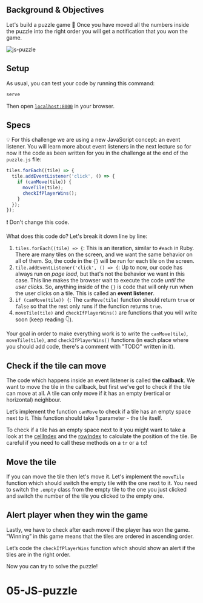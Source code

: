 ## Background & Objectives

Let's build a puzzle game 🧩
Once you have moved all the numbers inside the puzzle into the right order you will get a notification that you won the game.

![js-puzzle](https://raw.githubusercontent.com/lewagon/fullstack-images/master/frontend/js_puzzle.gif)

## Setup

As usual, you can test your code by running this command:

```bash
serve
```

Then open [`localhost:8000`](http://localhost:8000) in your browser.

## Specs

💡 For this challenge we are using a new JavaScript concept: an event listener. You will learn more about event listeners in the next lecture so for now it the code as been written for you in the challenge at the end of the `puzzle.js` file:

```js
tiles.forEach((tile) => {
  tile.addEventListener('click', () => {
    if (canMove(tile)) {
      moveTile(tile);
      checkIfPlayerWins();
    }
  });
});
```

❗ Don't change this code.

What does this code do? Let's break it down line by line:

1. `tiles.forEach((tile) => {`: This is an iteration, similar to `#each` in Ruby. There are many tiles on the screen, and we want the same behavior on all of them. So, the code in the `{}` will be run for each tile on the screen.
2. `tile.addEventListener('click', () => {`: Up to now, our code has always run on _page load_, but that's not the behavior we want in this case. This line makes the browser wait to execute the code _until the user clicks_. So, anything inside of the `{}` is code that will only run when the user clicks on a tile. This is called an **event listener**.
3. `if (canMove(tile)) {`: The `canMove(tile)` function should return `true` or `false` so that the rest only runs if the function returns `true`.
4. `moveTile(tile)` and `checkIfPlayerWins()` are functions that you will write soon (keep reading 👇).

Your goal in order to make everything work is to write the `canMove(tile)`, `moveTile(tile)`, and `checkIfPlayerWins()` functions (in each place where you should add code, there's a comment with "TODO" written in it).

## Check if the tile can move

The code which happens inside an event listener is called **the callback**.
We want to move the tile in the callback, but first we’ve got to check if the tile can move at all. A tile can only move if it has an empty (vertical or horizontal) neighbour.

Let’s implement the function `canMove` to check if a tile has an empty space next to it.
This function should take 1 parameter - the tile itself.

To check if a tile has an empty space next to it you might want to take a look at the [cellIndex](http://help.dottoro.com/ljputote.php) and the [rowIndex](https://developer.mozilla.org/en-US/docs/Web/API/HTMLTableRowElement/rowIndex) to calculate the position of the tile.
Be careful if you need to call these methods on a `tr` or a `td`!

## Move the tile

If you can move the tile then let's move it. Let's implement the `moveTile` function which should switch the empty tile with the one next to it. You need to switch the `.empty` class from the empty tile to the one you just clicked and switch the number of the tile you clicked to the empty one.

## Alert player when they win the game

Lastly, we have to check after each move if the player has won the game. “Winning” in this game means that the tiles are ordered in ascending order.

Let’s code the `checkIfPlayerWins` function which should show an alert if the tiles are in the right order.

Now you can try to solve the puzzle!
# 05-JS-puzzle
